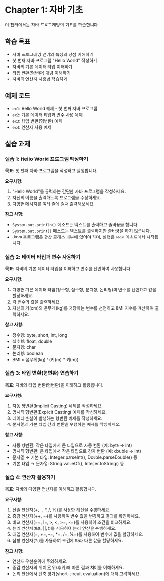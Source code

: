# Chapter 1: 자바 기초

이 챕터에서는 자바 프로그래밍의 기초를 학습합니다.

## 학습 목표
- 자바 프로그래밍 언어의 특징과 장점 이해하기
- 첫 번째 자바 프로그램 "Hello World" 작성하기
- 자바의 기본 데이터 타입 이해하기
- 타입 변환(형변환) 개념 이해하기
- 자바의 연산자 사용법 학습하기

## 예제 코드
- `ex1`: Hello World 예제 - 첫 번째 자바 프로그램
- `ex2`: 기본 데이터 타입과 변수 사용 예제
- `ex3`: 타입 변환(형변환) 예제
- `ex4`: 연산자 사용 예제

## 실습 과제

### 실습 1: Hello World 프로그램 작성하기
**목표**: 첫 번째 자바 프로그램을 작성하고 실행합니다.

**요구사항**:
1. "Hello World"를 출력하는 간단한 자바 프로그램을 작성하세요.
2. 자신의 이름을 출력하도록 프로그램을 수정하세요.
3. 다양한 메시지를 여러 줄에 걸쳐 출력해보세요.

**참고 사항**:
- `System.out.println()` 메소드는 텍스트를 출력하고 줄바꿈을 합니다.
- `System.out.print()` 메소드는 텍스트를 출력하지만 줄바꿈을 하지 않습니다.
- Java 프로그램은 항상 클래스 내부에 있어야 하며, 실행은 `main` 메소드에서 시작됩니다.

### 실습 2: 데이터 타입과 변수 사용하기
**목표**: 자바의 기본 데이터 타입을 이해하고 변수를 선언하여 사용합니다.

**요구사항**:
1. 다양한 기본 데이터 타입(정수형, 실수형, 문자형, 논리형)의 변수를 선언하고 값을 할당하세요.
2. 각 변수의 값을 출력하세요.
3. 자신의 키(cm)와 몸무게(kg)를 저장하는 변수를 선언하고 BMI 지수를 계산하여 출력하세요.

**참고 사항**:
- 정수형: byte, short, int, long
- 실수형: float, double
- 문자형: char
- 논리형: boolean
- BMI = 몸무게(kg) / (키(m) * 키(m))

### 실습 3: 타입 변환(형변환) 연습하기
**목표**: 자바의 타입 변환(형변환)을 이해하고 활용합니다.

**요구사항**:
1. 자동 형변환(Implicit Casting) 예제를 작성하세요.
2. 명시적 형변환(Explicit Casting) 예제를 작성하세요.
3. 데이터 손실이 발생하는 형변환 예제를 작성하세요.
4. 문자열과 기본 타입 간의 변환을 수행하는 예제를 작성하세요.

**참고 사항**:
- 자동 형변환: 작은 타입에서 큰 타입으로 자동 변환 (예: byte → int)
- 명시적 형변환: 큰 타입에서 작은 타입으로 강제 변환 (예: double → int)
- 문자열 → 기본 타입: Integer.parseInt(), Double.parseDouble() 등
- 기본 타입 → 문자열: String.valueOf(), Integer.toString() 등

### 실습 4: 연산자 활용하기
**목표**: 자바의 다양한 연산자를 이해하고 활용합니다.

**요구사항**:
1. 산술 연산자(+, -, *, /, %)를 사용한 계산을 수행하세요.
2. 증감 연산자(++, --)를 사용하여 변수 값을 변경하고 결과를 확인하세요.
3. 비교 연산자(==, !=, >, <, >=, <=)를 사용하여 조건을 비교하세요.
4. 논리 연산자(&&, ||, !)를 사용하여 논리 연산을 수행하세요.
5. 대입 연산자(=, +=, -=, *=, /=, %=)를 사용하여 변수에 값을 할당하세요.
6. 삼항 연산자(?:)를 사용하여 조건에 따라 다른 값을 할당하세요.

**참고 사항**:
- 연산자 우선순위에 주의하세요.
- 증감 연산자의 위치(전위/후위)에 따른 결과 차이를 이해하세요.
- 논리 연산에서 단축 평가(short-circuit evaluation)에 대해 고려하세요.